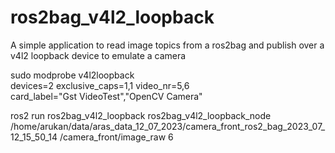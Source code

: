 # ros2bag_v4l2_loopback
A simple application to read image topics from a ros2bag and publish over a v4l2 loopback device to emulate a camera


sudo modprobe v4l2loopback \
        devices=2 exclusive_caps=1,1 video_nr=5,6 \
        card_label="Gst VideoTest","OpenCV Camera"

ros2 run ros2bag_v4l2_loopback ros2bag_v4l2_loopback_node /home/arukan/data/aras_data_12_07_2023/camera_front_ros2_bag_2023_07_12_15_50_14 /camera_front/image_raw 6
